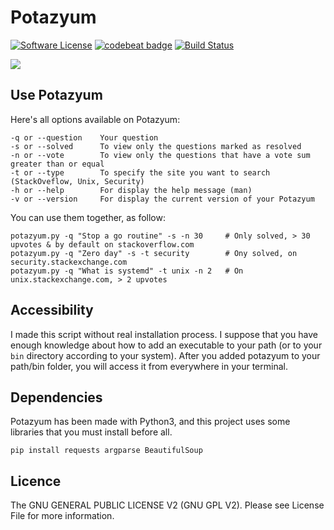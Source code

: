 # Potazyum
[![Software License](https://img.shields.io/badge/licence-MIT-blue.svg)](LICENSE) [![codebeat badge](https://codebeat.co/badges/f970588a-3843-448b-8c71-6a3f3140707b)](https://codebeat.co/projects/github-com-maelsan-potazyum) [![Build Status](https://travis-ci.org/maelsan/potazyum.svg?branch=master)](https://travis-ci.org/maelsan/potazyum)


![](https://github.com/solikate/Potazyum/blob/master/pictures/demo-2.gif?raw=true)

## Use Potazyum
Here's all options available on Potazyum:

```
-q or --question 	Your question
-s or --solved 		To view only the questions marked as resolved
-n or --vote 		To view only the questions that have a vote sum greater than or equal
-t or --type 		To specify the site you want to search (StackOveflow, Unix, Security)
-h or --help 		For display the help message (man)
-v or --version 	For display the current version of your Potazyum
 ```

You can use them together, as follow:

```shell
potazyum.py -q "Stop a go routine" -s -n 30 	# Only solved, > 30 upvotes & by default on stackoverflow.com
potazyum.py -q "Zero day" -s -t security 		# Ony solved, on security.stackexchange.com
potazyum.py -q "What is systemd" -t unix -n 2 	# On unix.stackexchange.com, > 2 upvotes
```

## Accessibility

I made this script without real installation process. I suppose that you have enough knowledge about how to add an executable to your path (or to your `bin` directory according to your system). After you added potazyum to your path/bin folder, you will access it from everywhere in your terminal.

## Dependencies
Potazyum has been made with Python3, and this project uses some libraries that you must install before all.

```
pip install requests argparse BeautifulSoup
```

## Licence
The GNU GENERAL PUBLIC LICENSE V2 (GNU GPL V2). Please see License File for more information.

